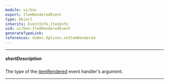 ```yaml
---
module: ui/box
export: ItemRenderedEvent
type: Object
inherits: EventInfo,ItemInfo
uid: ui/box:ItemRenderedEvent
generateTypeLink: 
references: dxBox.Options.onItemRendered
---
```

---
##### shortDescription
The type of the [itemRendered]({basewidgetpath}/Events/#itemRendered) event handler's argument.

---
<!-- Description goes here -->
